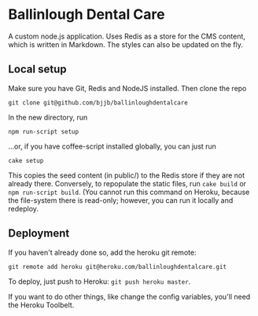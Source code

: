 # Ballinlough Dental Care

A custom node.js application. Uses Redis as a store for the CMS content, which
is written in Markdown. The styles can also be updated on the fly.

## Local setup

Make sure you have Git, Redis and NodeJS installed. Then clone the repo

    git clone git@github.com/bjjb/ballinloughdentalcare

In the new directory, run

    npm run-script setup

...or, if you have coffee-script installed globally, you can just run

    cake setup

This copies the seed content (in public/) to the Redis store if they are not
already there. Conversely, to repopulate the static files, run `cake build` or
`npm run-script build`. (You cannot run this command on Heroku, because the
file-system there is read-only; however, you can run it locally and redeploy.

## Deployment

If you haven't already done so, add the heroku git remote:

    git remote add heroku git@heroku.com/ballinloughdentalcare.git

To deploy, just push to Heroku: `git push heroku master`.

If you want to do other things, like change the config variables, you'll need
the Heroku Toolbelt.
